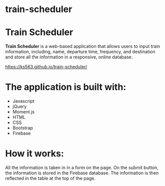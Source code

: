 # train-scheduler

**Train Scheduler**
===================================================================

**Train Scheduler** is a web-based application that allows users to input train information, including, name, departure time, frequency, and destination and store all the information in a responsive, online database. 

https://ks563.github.io/train-scheduler/

The application is built with:
===================================================================
- Javascript
- jQuery
- Moment.js
- HTML
- CSS
- Bootstrap
- Firebase

**How it works:**
===================================================================

All the information is taken in in a form on the page. On the submit button, the information is stored in the Firebase database. The information is then reflected in the table at the top of the page. 